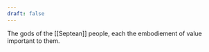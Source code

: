 ```yaml
---
draft: false
---
```

The gods of the [[Septean]] people, each the embodiement of value important to them.